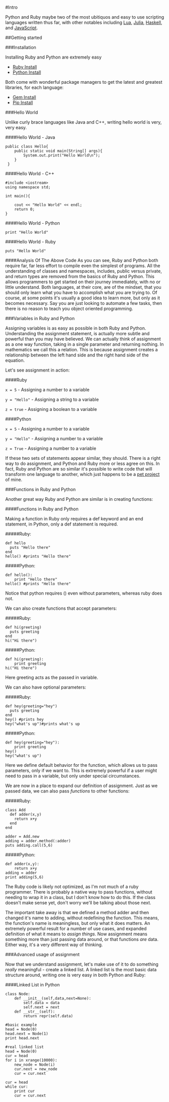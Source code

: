 #Intro

Python and Ruby maybe two of the most ubitiquos and easy to use scripting languages written thus far, with other notables including [Lua](http://www.lua.org/), [Julia](http://julialang.org/), [Haskell](https://www.haskell.org/), and [JavaScript](https://developer.mozilla.org/en-US/docs/Web/JavaScript/About_JavaScript).

##Getting started

###Installation

Installing Ruby and Python are extremely easy

* [Ruby Install](https://www.ruby-lang.org/en/documentation/installation/)
* [Python Install](https://www.python.org/downloads/)

Both come with wonderful package managers to get the latest and greatest libraries, for each language:

* [Gem Install](https://rubygems.org/pages/download)
* [Pip Install](https://pip.pypa.io/en/latest/installing.html)

###Hello World

Unlike curly brace languages like Java and C++, writing hello world is very, very easy.

####Hello World - Java

```
public class Hello{
  	public static void main(String[] args){
		System.out.print("Hello World\n");
	}
 }
```

####Hello World - C++

```
#include <iostream>
using namespace std;

int main(){

	cout << "Hello World" << endl;
	return 0;
}
```

####Hello World - Python


`print "Hello World"`

####Hello World - Ruby

`puts "Hello World"`

####Analysis Of The Above Code
As you can see, Ruby and Python both require far, far less effort to compile even the simplest of programs.  All the understanding of classes and namespaces, includes, public versus private, and return types are removed from the basics of Ruby and Python.  This allows programmers to get started on their journey immediately, with no or little understand.  Both languages, at their core, are of the mindset, that you should only learn what you have to accomplish what you are trying to.  Of course, at some points it's usually a good idea to learn more, but only as it becomes necessary.  Say you are just looking to automate a few tasks, then there is no reason to teach you object oriented programming.

###Variables in Ruby and Python

Assigning variables is as easy as possible in both Ruby and Python.  Understanding the assignment statement, is actually more subtle and powerful than you may have believed.  We can actually think of assignment as a one way function, taking in a single parameter and returning nothing.  In mathematics we call this a relation.  This is because assignment creates a relationship between the left hand side and the right hand side of the equation.

Let's see assignment in action:

####Ruby

`x = 5` - Assigning a number to a variable

`y = "Hello"` - Assigning a string to a variable

`z = true` - Assigning a boolean to a variable

####Python

`x = 5` - Assigning a number to a variable

`y = "Hello"` - Assigning a number to a variable

`z = True` - Assigning a number to a variable

If these two sets of statements appear similar, they should.  There is a right way to do assignment, and Python and Ruby more or less agree on this.  In fact, Ruby and Python are so similar it's possible to write code that will transform one language to another, which just happens to be a [pet project](https://github.com/EricSchles/generalizedCompiler) of mine.

###Functions in Ruby and Python

Another great way Ruby and Python are similar is in creating functions:

####Functions in Ruby and Python

Making a function in Ruby only requires a def keyword and an end statement, in Python, only a def statement is required.  

#####Ruby:
```
def hello
  puts "Hello there"
end
hello() #prints "Hello there"
```
#####Python:
```
def hello():
    print "Hello there"
hello() #prints "Hello there"
```

Notice that python requires () even without parameters, whereas ruby does not.

We can also create functions that accept parameters:

#####Ruby:
```
def hi(greeting)
  puts greeting
end
hi("Hi there")
```
#####Python:
```
def hi(greeting):
    print greeting
hi("Hi there")
```

Here greeting acts as the passed in variable.

We can also have optional parameters:

#####Ruby:
```
def hey(greeting="hey")
  puts greeting
end
hey() #prints hey
hey("what's up")#prints what's up
```
#####Python:
```
def hey(greeting="hey"):
    print greeting
hey()
hey("what's up")
```

Here we define default behavior for the function, which allows us to pass parameters, only if we want to.  This is extremely powerful if a user might need to pass in a variable, but only under special circumstances.

We are now in a place to expand our definition of assignment.  Just as we passed data, we can also pass _functions_ to other functions:

#####Ruby:
```
class Add
  def adder(x,y)
    return x+y
  end
end

adder = Add.new
adding = adder.method(:adder)
puts adding.call(5,6)
```
#####Python:
```
def adder(x,y):
    return x+y
adding = adder
print adding(5,6)
```

The Ruby code is likely not optimized, as I'm not much of a ruby programmer.  There is probably a native way to pass functions, without needing to wrap it in a class, but I don't know how to do this.  If the class doesn't make sense yet, don't worry we'll be talking about those next.

The important take away is that we defined a method adder and then changed it's name to adding, without redefining the function.  This means, the function's name is meaningless, but only what it does matters.  An extremely powerful result for a number of use cases, and expanded definition of what it means to _assign_ _things_.  Now assignment means something more than just passing data around, or that functions _are_ data.  Either way, it's a very different way of thinking.







###Advanced usage of assignment

Now that we understand assignment, let's make use of it to do something _really_ meaningful - create a linked list.  A linked list is the most basic data structure around, writing one is very easy in both Python and Ruby:

 
####Linked List in Python

```
class Node:
    def __init__(self,data,next=None):
        self.data = data
        self.next = next
    def __str__(self):
        return repr(self.data)

#basic example
head = Node(0)
head.next = Node(1)
print head.next

#real linked list
head = Node(0)
cur = head
for i in xrange(10000):
    new_node = Node(i)
    cur.next = new_node
    cur = cur.next

cur = head
while cur:
    print cur
    cur = cur.next
```



